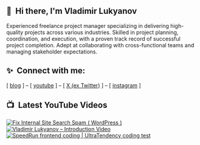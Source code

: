 
## 👋&nbsp; Hi there, I'm Vladimir Lukyanov
Experienced freelance project manager specializing in delivering high-quality projects across various industries. Skilled in project planning, coordination, and execution, with a proven track record of successful project completion. Adept at collaborating with cross-functional teams and managing stakeholder expectations.

## ✨&nbsp; Connect with me:
[ [blog](https://nulllab.net) ] – [ [youtube](https://www.youtube.com/@slav_academy) ] – [ [X (ex Twitter)](https://x.com/vovkaslav) ] – [ [instagram](https://instagram.com/vladimir_v_lukyanov) ]

## 📺&nbsp; Latest YouTube Videos
<!-- BEGIN YOUTUBE-CARDS -->
[![Fix Internal Site Search Spam ( WordPress )](https://ytcards.demolab.com/?id=XF3hMSwF8yM&title=Fix+Internal+Site+Search+Spam+%28+WordPress+%29&lang=en&timestamp=1720895677&background_color=%230d1117&title_color=%23ffffff&stats_color=%23dedede&max_title_lines=1&width=250&border_radius=5 "Fix Internal Site Search Spam ( WordPress )")](https://www.youtube.com/watch?v=XF3hMSwF8yM)
[![Vladimir Lukyanov – Introduction Video](https://ytcards.demolab.com/?id=mqVb05NApLE&title=Vladimir+Lukyanov+%E2%80%93+Introduction+Video&lang=en&timestamp=1718195832&background_color=%230d1117&title_color=%23ffffff&stats_color=%23dedede&max_title_lines=1&width=250&border_radius=5 "Vladimir Lukyanov – Introduction Video")](https://www.youtube.com/watch?v=mqVb05NApLE)
[![SpeedRun frontend coding | UltraTendency coding test](https://ytcards.demolab.com/?id=rcj9HwMnsus&title=SpeedRun+frontend+coding+%7C+UltraTendency+coding+test&lang=en&timestamp=1591026255&background_color=%230d1117&title_color=%23ffffff&stats_color=%23dedede&max_title_lines=1&width=250&border_radius=5 "SpeedRun frontend coding | UltraTendency coding test")](https://www.youtube.com/watch?v=rcj9HwMnsus)
<!-- END YOUTUBE-CARDS -->
